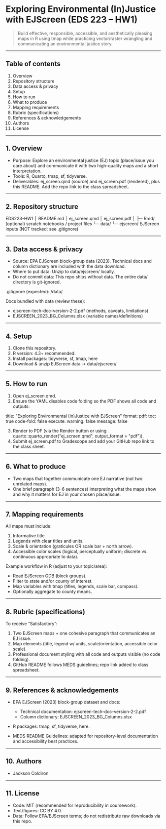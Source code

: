 # Exploring Environmental (In)Justice with EJScreen (EDS 223 – HW1)

> Build effective, responsible, accessible, and aesthetically pleasing maps in R using tmap while practicing vector/raster wrangling and communicating an environmental justice story.

---

## Table of contents

1. Overview
2. Repository structure
3. Data access & privacy
4. Setup
5. How to run
6. What to produce
7. Mapping requirements
8. Rubric (specifications)
9. References & acknowledgements
10. Authors
11. License

---

## 1. Overview

* Purpose: Explore an environmental justice (EJ) topic (place/issue you care about) and communicate it with two high-quality maps and a short interpretation.
* Tools: R, Quarto, tmap, sf, tidyverse.
* Deliverables: ej_screen.qmd (source) and ej_screen.pdf (rendered), plus this README. Add the repo link to the class spreadsheet.

---

## 2. Repository structure

EDS223-HW1
│  README.md
│  ej_screen.qmd
│  ej_screen.pdf
│
├─ Rmd/               (optional) scratch notebooks / project files
└─ data/
└─ ejscreen/       EJScreen inputs (NOT tracked; see .gitignore)

---

## 3. Data access & privacy

* Source: EPA EJScreen block-group data (2023). Technical docs and column dictionary are included with the data download.
* Where to put data: Unzip to data/ejscreen/ locally.
* Do not commit data: This repo ships without data. The entire data/ directory is git-ignored.

.gitignore (expected):
/data/

Docs bundled with data (review these):

* ejscreen-tech-doc-version-2-2.pdf (methods, caveats, limitations)
* EJSCREEN_2023_BG_Columns.xlsx (variable names/definitions)

---

## 4. Setup

1. Clone this repository.
2. R version: 4.3+ recommended.
3. Install packages: tidyverse, sf, tmap, here
4. Download & unzip EJScreen data → data/ejscreen/

---

## 5. How to run

1. Open ej_screen.qmd.
2. Ensure the YAML disables code folding so the PDF shows all code and outputs:

title: "Exploring Environmental (In)Justice with EJScreen"
format:
pdf:
toc: true
code-fold: false
execute:
warning: false
message: false

3. Render to PDF (via the Render button or using quarto::quarto_render("ej_screen.qmd", output_format = "pdf")).
4. Submit ej_screen.pdf to Gradescope and add your GitHub repo link to the class sheet.

---

## 6. What to produce

* Two maps that together communicate one EJ narrative (not two unrelated maps).
* One brief paragraph (3–6 sentences) interpreting what the maps show and why it matters for EJ in your chosen place/issue.

---

## 7. Mapping requirements

All maps must include:

1. Informative title.
2. Legends with clear titles and units.
3. Scale & orientation (graticules OR scale bar + north arrow).
4. Accessible color scales (logical, perceptually uniform; discrete vs. continuous appropriate to data).

Example workflow in R (adjust to your topic/area):

* Read EJScreen GDB (block groups).
* Filter to state and/or county of interest.
* Map variables with tmap (titles, legends, scale bar, compass).
* Optionally aggregate to county means.

---

## 8. Rubric (specifications)

To receive “Satisfactory”:

1. Two EJScreen maps + one cohesive paragraph that communicates an EJ issue.
2. Map elements (title, legend w/ units, scale/orientation, accessible color scale).
3. Professional document styling with all code and outputs visible (no code folding).
4. GitHub README follows MEDS guidelines; repo link added to class spreadsheet.

---

## 9. References & acknowledgements

* EPA EJScreen (2023) block-group dataset and docs:

  * Technical documentation: ejscreen-tech-doc-version-2-2.pdf
  * Column dictionary: EJSCREEN_2023_BG_Columns.xlsx
* R packages: tmap, sf, tidyverse, here.
* MEDS README Guidelines: adapted for repository-level documentation and accessibility best practices.

---

## 10. Authors

* Jackson Coldiron

---

## 11. License

* Code: MIT (recommended for reproducibility in coursework).
* Text/figures: CC BY 4.0.
* Data: Follow EPA/EJScreen terms; do not redistribute raw downloads via this repo.
